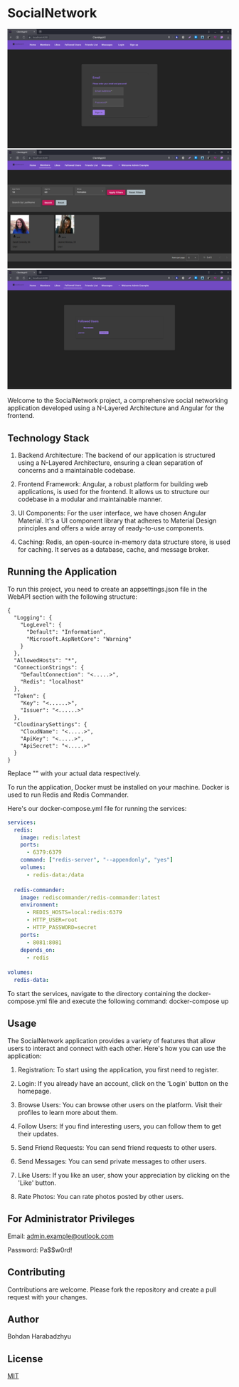 # SocialNetwork

![Image 1](Screenshots/Screen1.png)
![Image 2](Screenshots/Screen2.png)
![Image 3](Screenshots/Screen3.png)

Welcome to the SocialNetwork project, a comprehensive social networking application developed using a N-Layered Architecture and Angular for the frontend.

## Technology Stack
1. Backend Architecture: The backend of our application is structured using a N-Layered Architecture, ensuring a clean separation of concerns and a maintainable codebase.

2. Frontend Framework: Angular, a robust platform for building web applications, is used for the frontend. It allows us to structure our codebase in a modular and maintainable manner.

3. UI Components: For the user interface, we have chosen Angular Material. It's a UI component library that adheres to Material Design principles and offers a wide array of ready-to-use components.

4. Caching: Redis, an open-source in-memory data structure store, is used for caching. It serves as a database, cache, and message broker.


## Running the Application

To run this project, you need to create an appsettings.json file in the WebAPI section with the following structure:

```
{
  "Logging": {
    "LogLevel": {
      "Default": "Information",
      "Microsoft.AspNetCore": "Warning"
    }
  },
  "AllowedHosts": "*",
  "ConnectionStrings": {
    "DefaultConnection": "<.....>",
    "Redis": "localhost"
  },
  "Token": {
    "Key": "<......>",
    "Issuer": "<......>"
  },
  "CloudinarySettings": {
    "CloudName": "<.....>",
    "ApiKey": "<.....>",
    "ApiSecret": "<.....>"
  }
}
```
Replace "<Example>" with your actual data respectively.

To run the application, Docker must be installed on your machine. Docker is used to run Redis and Redis Commander.

Here's our docker-compose.yml file for running the services:

```yaml
services:
  redis:
    image: redis:latest
    ports:
      - 6379:6379
    command: ["redis-server", "--appendonly", "yes"]
    volumes:
      - redis-data:/data

  redis-commander:
    image: rediscommander/redis-commander:latest
    environment:
      - REDIS_HOSTS=local:redis:6379
      - HTTP_USER=root
      - HTTP_PASSWORD=secret
    ports:
      - 8081:8081
    depends_on:
      - redis

volumes:
  redis-data:
  ```

To start the services, navigate to the directory containing the docker-compose.yml file and execute the following command: docker-compose up

## Usage
The SocialNetwork application provides a variety of features that allow users to interact and connect with each other. Here's how you can use the application:

1. Registration: To start using the application, you first need to register.

2. Login: If you already have an account, click on the 'Login' button on the homepage.

3. Browse Users: You can browse other users on the platform. Visit their profiles to learn more about them.

4. Follow Users: If you find interesting users, you can follow them to get their updates.

5. Send Friend Requests: You can send friend requests to other users.

6. Send Messages: You can send private messages to other users.

7. Like Users: If you like an user, show your appreciation by clicking on the 'Like' button.

8. Rate Photos: You can rate photos posted by other users.

## For Administrator Privileges
Email: admin.example@outlook.com

Password: Pa$$w0rd!

## Contributing
Contributions are welcome. Please fork the repository and create a pull request with your changes.

## Author

Bohdan Harabadzhyu

## License

[MIT](https://choosealicense.com/licenses/mit/)

